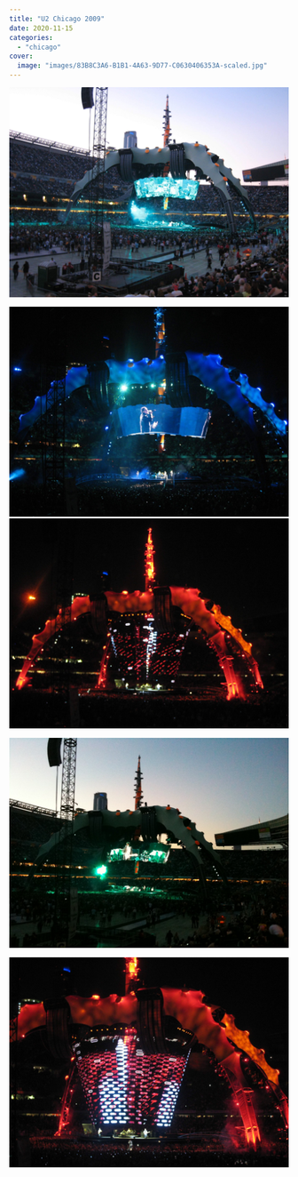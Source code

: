 ```yaml
---
title: "U2 Chicago 2009"
date: 2020-11-15
categories:
  - "chicago"
cover:
  image: "images/83B8C3A6-B1B1-4A63-9D77-C0630406353A-scaled.jpg"
---
```


![](images/83B8C3A6-B1B1-4A63-9D77-C0630406353A-scaled.jpg)

![](images/EDA778F7-1CE8-49C1-886A-73FBE7E7A104-scaled.jpg)
![](images/C5691C04-08B1-42C4-8902-95C2DEF890B5-scaled.jpg)

![](images/49222624-68D0-42DB-AFCA-7059196A7058.jpg)

![](images/D1B49505-1B8C-48B7-ACCD-A222FB88AC30-scaled.jpg)
